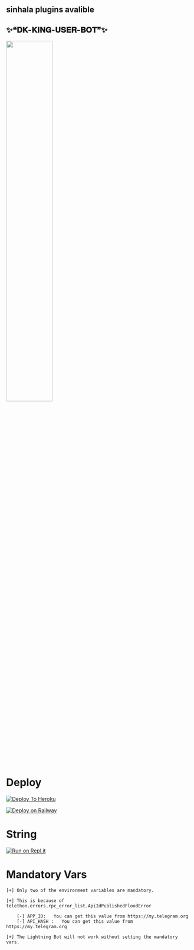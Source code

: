 ## sinhala plugins avalible
## ✨❝𝐃𝐊-𝐊𝐈𝐍𝐆-𝐔𝐒𝐄𝐑-𝐁𝐎𝐓❞✨

<a href="#"><img width="50%" height="auto" src="https://te.legra.ph/file/f8610f27af09cdaf40589.jpg" height="175px"/></a>


# Deploy

[![Deploy To Heroku](https://www.herokucdn.com/deploy/button.svg)](https://heroku.com/deploy?template=https://github.com/heshan3030/dk-userbot-TG/)

[![Deploy on Railway](https://railway.app/button.svg)](https://railway.app/new/template?template=https%3A%2F%2Fgithub.com%2Fheshan3030%2Fdk-userbot-TGg&envs=ALIVE_NAME%2CAPP_ID%2CAPI_HASH%2CSTRING_SESSION%2CCOMBINED_GROUP_ID%2CTG_BOT_TOKEN_BF_HER%2CTG_BOT_USER_NAME_BF_HER&ALIVE_NAMEDesc=Ur+Telegram+username+with+starts+with+@&APP_IDDesc=Get+this+value+from+my.telegram.org%21+Please+do+not+steal&API_HASHDesc=Get+this+value+from+my.telegram.org%21+Please+do+not+steal&STRING_SESSIONDesc=Get+this+value+by+running+python3+telesetup.py+locally+or+https%3A%2F%2Freplit.com%2F%40Paramatin%2FLightning-Repl%23main.py+online.&COMBINED_GROUP_IDDesc=This+is+all+in+one+group+id.+just+add+%40Missrose_bot+to+your+private+group+and+do+%2Fid&TG_BOT_TOKEN_BF_HERDesc=Needed+for+inline+buttons+maker.+Make+a+bot+at+http%3A%2F%2Ftelegram.dog%2FBotFather+and+get+the+token+of+your+bot.+Get+it+else+.help+won%27t+work.&TG_BOT_USER_NAME_BF_HERDesc=Needed+for+inline+buttons+maker.+Make+a+bot+at+http%3A%2F%2Ftelegram.dog%2FBotFather+and+get+the+username+of+your+bot.+Get+it+else+.help+won%27t+work)

# String

[![Run on Repl.it](https://repl.it/badge/github/heshan3030/dk-userbot-TG&theme=midnight-purple)](https://replit.com/@Paramatin/Lightning-Repl#main.py
)






# Mandatory Vars
```
[+] Only two of the environment variables are mandatory.

[+] This is because of telethon.errors.rpc_error_list.ApiIdPublishedFloodError

    [-] APP_ID:   You can get this value from https://my.telegram.org
    [-] API_HASH :   You can get this value from https://my.telegram.org
    
[+] The Lightning Bot will not work without setting the mandatory vars.
```
